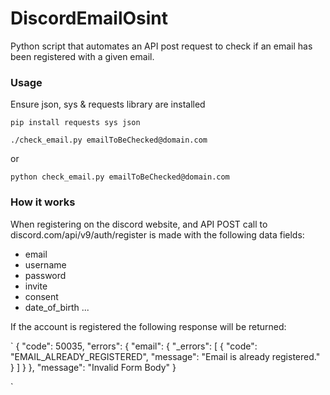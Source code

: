 # DiscordEmailOsint
Python script that automates an API post request to check if an email has been registered with a given email.


### Usage

Ensure json, sys & requests library are installed

`pip install requests sys json`

`./check_email.py emailToBeChecked@domain.com`

or

`python check_email.py emailToBeChecked@domain.com`

### How it works

When registering on the discord website, and API POST call to discord.com/api/v9/auth/register is made with the following data fields:

- email
- username
- password
- invite
- consent
- date_of_birth
...

If the account is registered the following response will be returned:

`
{
	"code": 50035,
	"errors": {
		"email": {
			"_errors": [
				{
					"code": "EMAIL_ALREADY_REGISTERED",
					"message": "Email is already registered."
				}
			]
		}
	},
	"message": "Invalid Form Body"
}

`





